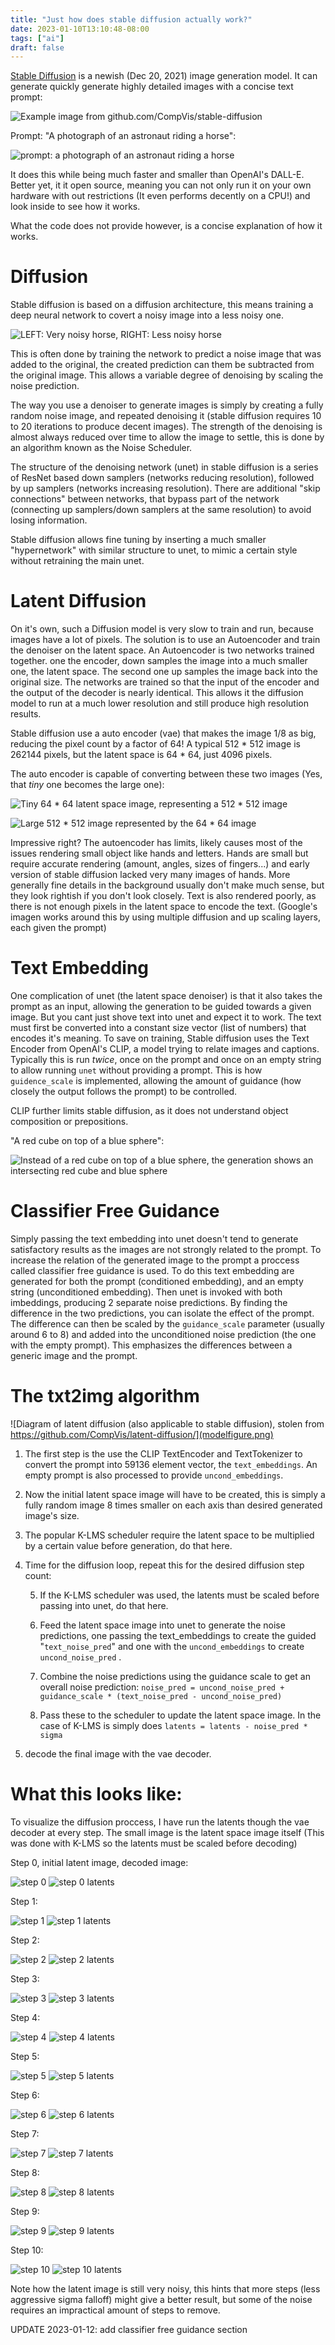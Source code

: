 ```yaml
---
title: "Just how does stable diffusion actually work?"
date: 2023-01-10T13:10:48-08:00
tags: ["ai"]
draft: false
---
```


[Stable Diffusion](https://github.com/CompVis/stable-diffusion) is a newish (Dec 20, 2021) image generation model.
It can generate quickly generate highly detailed images with a concise text prompt:

![Example image from github.com/CompVis/stable-diffusion](example.png)

Prompt: "A photograph of an astronaut riding a horse":

![prompt: a photograph of an astronaut riding a horse](astrohorse.png)

It does this while being much faster and smaller than OpenAI's DALL-E.
Better yet, it it open source, meaning you can not only run it on your own hardware with out restrictions (It even performs decently on a CPU!) and look inside to see how it works.

What the code does not provide however, is a concise explanation of how it works.

# Diffusion

Stable diffusion is based on a diffusion architecture, this means training a deep neural network to covert a noisy image into a less noisy one.

![LEFT: Very noisy horse, RIGHT: Less noisy horse](noise.png)

This is often done by training the network to predict a noise image that was added to the original, the created prediction can them be subtracted from the original image.
This allows a variable degree of denoising by scaling the noise prediction.

The way you use a denoiser to generate images is simply by creating a fully random noise image, and repeated denoising it (stable diffusion requires 10 to 20 iterations to produce decent images).
The strength of the denoising is almost always reduced over time to allow the image to settle, this is done by an algorithm known as the Noise Scheduler.

The structure of the denoising network (unet) in stable diffusion is a series of ResNet based down samplers (networks reducing resolution), followed by up samplers (networks increasing resolution).
There are additional "skip connections" between networks, that bypass part of the network (connecting up samplers/down samplers at the same resolution) to avoid losing information.

Stable diffusion allows fine tuning by inserting a much smaller "hypernetwork" with similar structure to unet, to mimic a certain style without retraining the main unet.

# Latent Diffusion

On it's own, such a Diffusion model is very slow to train and run, because images have a lot of pixels. The solution is to use an Autoencoder and train the denoiser on the latent space.
An Autoencoder is two networks trained together. one the encoder, down samples the image into a much smaller one, the latent space.
The second one up samples the image back into the original size.
The networks are trained so that the input of the encoder and the output of the decoder is nearly identical.
This allows it the diffusion model to run at a much lower resolution and still produce high resolution results.

Stable diffusion use a auto encoder (vae) that makes the image 1/8 as big, reducing the pixel count by a factor of 64! 
A typical 512 * 512 image is 262144 pixels, but the latent space is 64 * 64, just 4096 pixels.

The auto encoder is capable of converting between these two images (Yes, that *tiny* one becomes the large one):

![Tiny 64 * 64 latent space image, representing a 512 * 512 image](latent.png)

![Large 512 * 512 image represented by the 64 * 64 image](decoded.png)

Impressive right? The autoencoder has limits, likely causes most of the issues rendering small object like hands and letters. Hands are small but require accurate rendering (amount, angles, sizes of fingers...) and early version of stable diffusion lacked very many images of hands. More generally fine details in the background usually don't make much sense, but they look rightish if you don't look closely.
Text is also rendered poorly, as there is not enough pixels in the latent space to encode the text.
(Google's imagen works around this by using multiple diffusion and up scaling layers, each given the prompt)

# Text Embedding

One complication of unet (the latent space denoiser) is that it also takes the prompt as an input, allowing the generation to be guided towards a given image. 
But you cant just shove text into unet and expect it to work. The text must first be converted into a constant size vector (list of numbers) that encodes it's meaning.
To save on training, Stable diffusion uses the Text Encoder from OpenAI's CLIP, a model trying to relate images and captions.
Typically this is run *twice*, once on the prompt and once on an empty string to allow running ``unet`` without providing a prompt. 
This is how ``guidence_scale`` is implemented, allowing the amount of guidance (how closely the output follows the prompt) to be controlled.

CLIP further limits stable diffusion, as it does not understand object composition or prepositions.

"A red cube on top of a blue sphere":

![Instead of a red cube on top of a blue sphere, the generation shows an intersecting red cube and blue sphere](cube.png)

# Classifier Free Guidance

Simply passing the text embedding into unet doesn't tend to generate satisfactory results as the images are not strongly related to the prompt.
To increase the relation of the generated image to the prompt a proccess called classifier free guidance is used.
To do this text embedding are generated for both the prompt (conditioned embedding), and an empty string (unconditioned embedding).
Then unet is invoked with both imbeddings, producing 2 separate noise predictions. By finding the difference in the two predictions, you can isolate the effect of the prompt.
The difference can then be scaled by the ``guidance_scale`` parameter (usually around 6 to 8) and added into the unconditioned noise prediction (the one with the empty prompt).
This emphasizes the differences between a generic image and the prompt.

# The txt2img algorithm

![Diagram of latent diffusion (also applicable to stable diffusion), stolen from https://github.com/CompVis/latent-diffusion/](modelfigure.png)

1. The first step is the use the CLIP TextEncoder and TextTokenizer to convert the prompt into 59136 element vector, the ``text_embeddings``. An empty prompt is also processed to provide ``uncond_embeddings``.

2. Now the initial latent space image will have to be created, this is simply a fully random image 8 times smaller on each axis than desired generated image's size.

3. The popular K-LMS scheduler require the latent space to be multiplied by a certain value before generation, do that here.

4. Time for the diffusion loop, repeat this for the desired diffusion step count:

    5. If the K-LMS scheduler was used, the latents must be scaled before passing into unet, do that here.

    6. Feed the latent space image into unet to generate the noise predictions, one passing the text_embeddings to create the guided "``text_noise_pred``" and  one with the ``uncond_embeddings`` to create ``uncond_noise_pred`` .
    
    7. Combine the noise predictions using the guidance scale to get an overall noise prediction: ``noise_pred = uncond_noise_pred + guidance_scale * (text_noise_pred - uncond_noise_pred)``

    8. Pass these to the scheduler to update the latent space image. In the case of K-LMS is simply does ``latents = latents - noise_pred * sigma``

9. decode the final image with the vae decoder.

# What this looks like:

To visualize the diffusion proccess, I have run the latents though the vae decoder at every step. The small image is the latent space image itself (This was done with K-LMS so the latents must be scaled before decoding)

Step 0, initial latent image, decoded image:

![step 0](intermed_0.png)
![step 0 latents](latent_0.png)

Step 1:

![step 1](intermed_1.png)
![step 1 latents](latent_1.png)

Step 2:

![step 2](intermed_2.png)
![step 2 latents](latent_2.png)

Step 3:

![step 3](intermed_3.png)
![step 3 latents](latent_3.png)

Step 4:

![step 4](intermed_4.png)
![step 4 latents](latent_4.png)

Step 5:

![step 5](intermed_5.png)
![step 5 latents](latent_5.png)

Step 6:

![step 6](intermed_6.png)
![step 6 latents](latent_6.png)

Step 7:

![step 7](intermed_7.png)
![step 7 latents](latent_7.png)

Step 8:

![step 8](intermed_8.png)
![step 8 latents](latent_8.png)

Step 9:

![step 9](intermed_9.png)
![step 9 latents](latent_9.png)

Step 10:

![step 10](intermed_10.png)
![step 10 latents](latent_10.png)

Note how the latent image is still very noisy, this hints that more steps (less aggressive sigma falloff) might give a better result, but some of the noise requires an impractical amount of steps to remove.

UPDATE 2023-01-12: add classifier free guidance section
